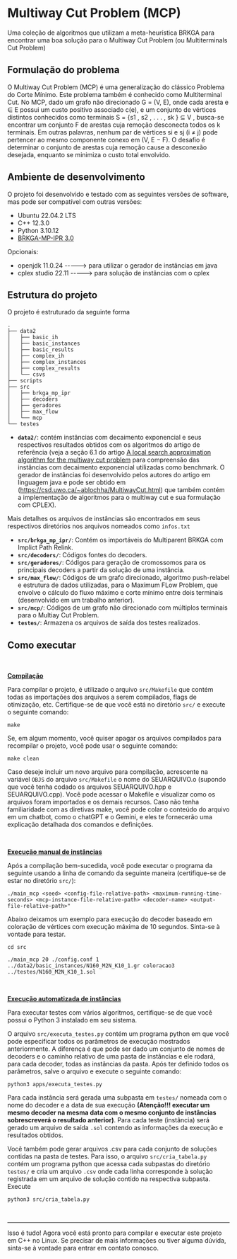 # Multiway Cut Problem (MCP)
Uma coleção de algoritmos que utilizam a meta-heurística BRKGA para encontrar uma boa solução para o Multiway Cut Problem (ou Multiterminals Cut Problem)


## Formulação do problema
O Multiway Cut Problem (MCP) é uma generalização do clássico Problema do Corte Mı́nimo.
Este problema também é conhecido como Multiterminal Cut. No MCP, dado um grafo não
direcionado G = (V, E), onde cada aresta e ∈ E possui um custo positivo associado c(e), e
um conjunto de vértices distintos conhecidos como terminais S = {s1 , s2 , . . . , sk } ⊆ V , busca-se
encontrar um conjunto F de arestas cuja remoção desconecta todos os k terminais. Em outras
palavras, nenhum par de vértices si e sj (i ≠ j) pode pertencer ao mesmo componente conexo
em (V, E − F). O desafio é determinar o conjunto de arestas cuja remoção cause a desconexão
desejada, enquanto se minimiza o custo total envolvido.


## Ambiente de desenvolvimento
O projeto foi desenvolvido e testado com as seguintes versões de software, mas pode ser compatível com outras versões:

- Ubuntu 22.04.2 LTS
- C++ 12.3.0
- Python 3.10.12
- [BRKGA-MP-IPR 3.0](https://ceandrade.github.io/brkga_mp_ipr_cpp/)

Opcionais:
- openjdk 11.0.24 -----> para utilizar o gerador de instâncias em java
- cplex studio 22.11 -----> para solução de instâncias com o cplex


## Estrutura do projeto

O projeto é estruturado da seguinte forma

```
.
├── data2
│   ├── basic_ih
│   ├── basic_instances
│   ├── basic_results
│   ├── complex_ih
│   ├── complex_instances
│   ├── complex_results
│   └── csvs
├── scripts
├── src
│   ├── brkga_mp_ipr
│   ├── decoders
│   ├── geradores
│   ├── max_flow
│   └── mcp
└── testes
```

- **`data2/`**: contém instâncias com decaimento exponencial e seus respectivos resultados obtidos com os algoritmos do artigo de referência (veja a seção 6.1 do artigo [A local search approximation algorithm for the multiway cut problem](https://www.sciencedirect.com/science/article/pii/S0166218X23002007) para compreensão das instâncias com decaimento exponencial utilizadas como benchmark. O gerador de instâncias foi desenvolvido pelos autores do artigo em linguagem java e pode ser obtido em (https://csd.uwo.ca/~ablochha/MultiwayCut.html) que também contém a implementação de algoritmos para o multiway cut e sua formulação com CPLEX).

Mais detalhes os arquivos de instâncias são encontrados em seus respectivos diretórios nos arquivos nomeados como `infos.txt`

- **`src/brkga_mp_ipr/`**: Contém os importáveis do Multiparent BRKGA com Implict Path Relink.
- **`src/decoders/`**: Códigos fontes do decoders.
- **`src/geradores/`**: Códigos para geração de cromossomos para os principais decoders a partir da solução de uma instância.
- **`src/max_flow/`**: Códigos de um grafo direcionado, algoritmo push-relabel e estrutura de dados utilizadas, para o Maximum FLow Problem, que envolve o cálculo do fluxo máximo e corte mínimo entre dois terminais (desenvolvido em um trabalho anterior).
- **`src/mcp/`**: Códigos de um grafo não direcionado com múltiplos terminais para o Multiay Cut Problem.
- **`testes/`**: Armazena os arquivos de saída dos testes realizados.

## Como executar

<br>

**<u>Compilação</u>**

Para compilar o projeto, é utilizado o arquivo `src/Makefile` que contém todas as importações dos arquivos a serem compilados, flags de otimização, etc.
Certifique-se de que você está no diretório `src/` e execute o seguinte comando:
```
make
```
Se, em algum momento, você quiser apagar os arquivos compilados para recompilar o projeto, você pode usar o seguinte comando:
```
make clean
```
Caso deseje incluir um novo arquivo para compilação, acrescente na variável `OBJS` do arquivo `src/Makefile` o nome do SEUARQUIVO.o (supondo que você tenha codado os arquivos SEUARQUIVO.hpp e SEUARQUIVO.cpp). Você pode acessar o Makefile e visualizar como os arquivos foram importados e os demais recursos. Caso não tenha familiaridade com as diretivas make, você pode colar o conteúdo do arquivo em um chatbot, como o chatGPT e o Gemini, e eles te fornecerão uma explicação detalhada dos comandos e definições.

<br>

**<u>Execução manual de instâncias</u>**

Após a compilação bem-sucedida, você pode executar o programa da seguinte usando a linha de comando da seguinte maneira (certifique-se de estar no diretório `src/`):

```
./main_mcp <seed> <config-file-relative-path> <maximum-running-time-seconds> <mcp-instance-file-relative-path> <decoder-name> <output-file-relative-path>"
```

Abaixo deixamos um exemplo para execução do decoder baseado em coloração de vértices com execução máxima de 10 segundos. Sinta-se à vontade para testar.

```
cd src

./main_mcp 20 ./config.conf 1 ../data2/basic_instances/N160_M2N_K10_1.gr coloracao3 ../testes/N160_M2N_K10_1.sol
```

<br>

**<u>Execução automatizada de instâncias</u>**


Para executar testes com vários algoritmos, certifique-se de que você possui o Python 3 instalado em seu sistema.

O arquivo `src/executa_testes.py` contém um programa python em que você pode especificar todos os parâmetros de execução mostrados anteriormente. A diferença é que pode ser dado um conjunto de nomes de decoders e o caminho relativo de uma pasta de instâncias e ele rodará, para cada decoder, todas as instâncias da pasta. Após ter definido todos os parâmetros, salve o arquivo e execute o seguinte comando:

```
python3 apps/executa_testes.py
```

Para cada instância será gerada uma subpasta em `testes/` nomeada com o nome do decoder e a data de sua execução **(Atenção!!! executar um mesmo decoder na mesma data com o mesmo conjunto de instâncias sobrescreverá o resultado anterior)**. Para cada teste (instância) será gerado um arquivo de saída `.sol` contendo as informações da execução e resultados obtidos.

Você também pode gerar arquivos .csv para cada conjunto de soluções contidas na pasta de testes. Para isso, o arquivo `src/cria_tabela.py` contém um programa python que acessa cada subpastas do diretório `testes/` e cria um arquivo `.csv` onde cada linha corresponde à solução registrada em um arquivo de solução contido na respectiva subpasta. Execute

```
python3 src/cria_tabela.py
```

<br>

---

Isso é tudo! Agora você está pronto para compilar e executar este projeto em C++ no Linux.
Se precisar de mais informações ou tiver alguma dúvida, sinta-se à vontade para entrar em contato conosco.
